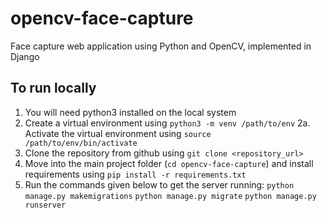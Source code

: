 # opencv-face-capture
Face capture web application using Python and OpenCV, implemented in Django

## To run locally
1. You will need python3 installed on the local system
2. Create a virtual environment using `python3 -m venv /path/to/env`
  2a. Activate the virtual environment using `source /path/to/env/bin/activate`
3. Clone the repository from github using `git clone <repository_url>`
4. Move into the main project folder (`cd opencv-face-capture`) and install requirements using `pip install -r requirements.txt`
5. Run the commands given below to get the server running:
  `python manage.py makemigrations`
  `python manage.py migrate`
  `python manage.py runserver`
